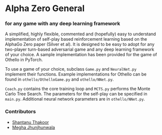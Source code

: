 # Alpha Zero General
### for any game with any deep learning framework

A simplified, highly flexible, commented and (hopefully) easy to understand implementation of self-play based reinforcement learning based on the AlphaGo Zero paper (Silver et al). It is designed to be easy to adopt for any two-player turn-based adversarial game and any deep learning framework of your choice. A sample implementation has been provided for the game of Othello in PyTorch.

To use a game of your choice, subclass ```Game.py``` and ```NeuralNet.py``` implement their functions. Example implementations for Othello can be found in ```othello/OthelloGame.py``` and ```othello/NNet.py```. 

```Coach.py``` contains the core training loop and ```MCTS.py``` performs the Monte Carlo Tree Search. The parameters for the self-play can be specified in ```main.py```. Additional neural network parameters are in ```othello/NNet.py```. 


### Contributors
* [Shantanu Thakoor](https://github.com/ShantanuThakoor)
* [Megha Jhunjhunwala](https://github.com/jjw-megha)
